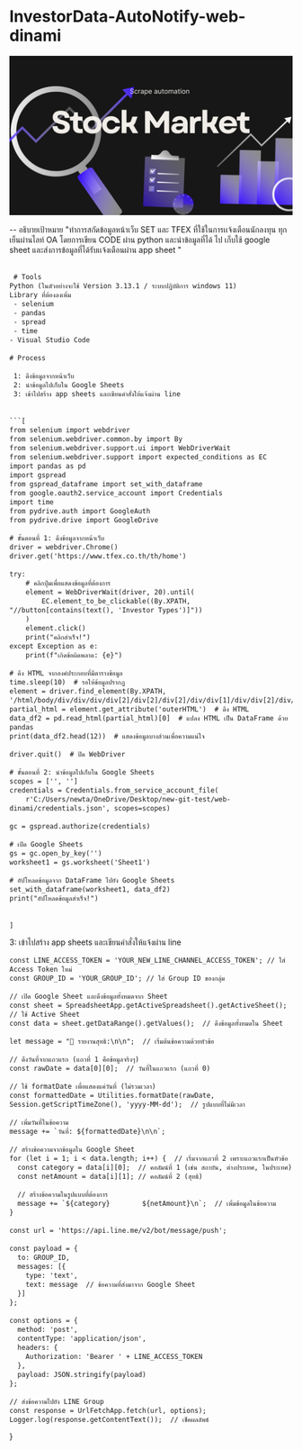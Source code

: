 # InvestorData-AutoNotify-web-dinami

![head](images/head.jpg)


-- อธิบายเป้าหมาย 
"ทำการสกัดข้อมูลหน้าเว็บ SET และ TFEX ที่ใช้ในการเเจ้งเตือนนักลงทุน ทุกเย็นผ่านไลท์ OA โดยการเขียน CODE ผ่าน python และนำข้อมูลที่ได้ ไป เก็บใช้ google sheet และส่งการข้อมูลที่ได้รับเเจ้งเตือนผ่าน app sheet  "

``` 

 # Tools
Python (ในตัวอย่างจะใช้ Version 3.13.1 / ระบบปฏิบัติการ windows 11)
Library ที่ต้องลงเพิ่ม
 - selenium
 - pandas 
 - spread 
 - time
- Visual Studio Code

# Process

 1: ดึงข้อมูลจากหน้าเว็บ
 2: นำข้อมูลไปเก็บใน Google Sheets
 3: เข้าไปสร้าง app sheets และเขียนคำสั่งให้แจ้งผ่าน line


```[
from selenium import webdriver
from selenium.webdriver.common.by import By
from selenium.webdriver.support.ui import WebDriverWait
from selenium.webdriver.support import expected_conditions as EC
import pandas as pd
import gspread
from gspread_dataframe import set_with_dataframe
from google.oauth2.service_account import Credentials
import time
from pydrive.auth import GoogleAuth
from pydrive.drive import GoogleDrive 

# ขั้นตอนที่ 1: ดึงข้อมูลจากหน้าเว็บ
driver = webdriver.Chrome()
driver.get('https://www.tfex.co.th/th/home')

try:
    # คลิกปุ่มเพื่อแสดงข้อมูลที่ต้องการ
    element = WebDriverWait(driver, 20).until(
        EC.element_to_be_clickable((By.XPATH, "//button[contains(text(), 'Investor Types')]"))
    )
    element.click()
    print("คลิกสำเร็จ!")
except Exception as e:
    print(f"เกิดข้อผิดพลาด: {e}")

# ดึง HTML จากองค์ประกอบที่มีตารางข้อมูล
time.sleep(10)  # รอให้ข้อมูลปรากฏ
element = driver.find_element(By.XPATH, '/html/body/div/div/div/div[2]/div[2]/div[2]/div/div[1]/div/div[2]/div/div[2]/div/div/div[3]/div[2]')
partial_html = element.get_attribute('outerHTML')  # ดึง HTML
data_df2 = pd.read_html(partial_html)[0]  # แปลง HTML เป็น DataFrame ด้วย pandas
print(data_df2.head(12))  # แสดงข้อมูลบางส่วนเพื่อความแน่ใจ

driver.quit()  # ปิด WebDriver

# ขั้นตอนที่ 2: นำข้อมูลไปเก็บใน Google Sheets
scopes = ['', '']
credentials = Credentials.from_service_account_file(
    r'C:/Users/newta/OneDrive/Desktop/new-git-test/web-dinami/credentials.json', scopes=scopes)

gc = gspread.authorize(credentials)

# เปิด Google Sheets
gs = gc.open_by_key('')
worksheet1 = gs.worksheet('Sheet1')

# อัปโหลดข้อมูลจาก DataFrame ไปยัง Google Sheets
set_with_dataframe(worksheet1, data_df2)
print("อัปโหลดข้อมูลสำเร็จ!")


]

```



3: เข้าไปสร้าง app sheets และเขียนคำสั่งให้แจ้งผ่าน line

 



    const LINE_ACCESS_TOKEN = 'YOUR_NEW_LINE_CHANNEL_ACCESS_TOKEN'; // ใส่ Access Token ใหม่
    const GROUP_ID = 'YOUR_GROUP_ID'; // ใส่ Group ID ของกลุ่ม
  
    // เปิด Google Sheet และดึงข้อมูลทั้งหมดจาก Sheet
    const sheet = SpreadsheetApp.getActiveSpreadsheet().getActiveSheet();  // ใช้ Active Sheet
    const data = sheet.getDataRange().getValues();  // ดึงข้อมูลทั้งหมดใน Sheet
  
    let message = "📢 รายงานสุทธิ:\n\n";  // เริ่มต้นข้อความด้วยหัวข้อ
    
    // ดึงวันที่จากแถวแรก (แถวที่ 1 คือข้อมูลจริงๆ)
    const rawDate = data[0][0];  // วันที่ในแถวแรก (แถวที่ 0)
    
    // ใช้ formatDate เพื่อแสดงแค่วันที่ (ไม่รวมเวลา)
    const formattedDate = Utilities.formatDate(rawDate, Session.getScriptTimeZone(), 'yyyy-MM-dd');  // รูปแบบที่ไม่มีเวลา
  
    // เพิ่มวันที่ในข้อความ
    message += `วันที่: ${formattedDate}\n\n`;
  
    // สร้างข้อความจากข้อมูลใน Google Sheet
    for (let i = 1; i < data.length; i++) {  // เริ่มจากแถวที่ 2 เพราะแถวแรกเป็นหัวข้อ
      const category = data[i][0];  // คอลัมน์ที่ 1 (เช่น สถาบัน, ต่างประเทศ, ในประเทศ)
      const netAmount = data[i][1]; // คอลัมน์ที่ 2 (สุทธิ)
  
      // สร้างข้อความในรูปแบบที่ต้องการ
      message += `${category}        ${netAmount}\n`;  // เพิ่มข้อมูลในข้อความ
    }
  
    const url = 'https://api.line.me/v2/bot/message/push';
  
    const payload = {
      to: GROUP_ID,
      messages: [{
        type: 'text',
        text: message  // ข้อความที่ส่งมาจาก Google Sheet
      }]
    };
  
    const options = {
      method: 'post',
      contentType: 'application/json',
      headers: {
        Authorization: 'Bearer ' + LINE_ACCESS_TOKEN
      },
      payload: JSON.stringify(payload)
    };
  
    // ส่งข้อความไปยัง LINE Group
    const response = UrlFetchApp.fetch(url, options);
    Logger.log(response.getContentText());  // เช็คผลลัพธ์
  }
  
    
